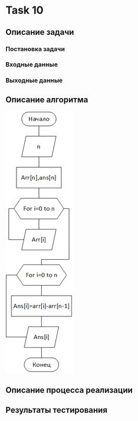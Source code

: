 # Task 10
## Описание задачи
### Постановка задачи

### Входные данные

### Выходные данные

## Описание алгоритма
![блок-схема](https://github.com/Samoed/PracCourse1/blob/master/Task%2010/docs/%D0%B1%D0%BB%D0%BE%D0%BA-%D1%81%D1%85%D0%B5%D0%BC%D0%B0.png?raw=true)
## Описание процесса реализации

## Результаты тестирования